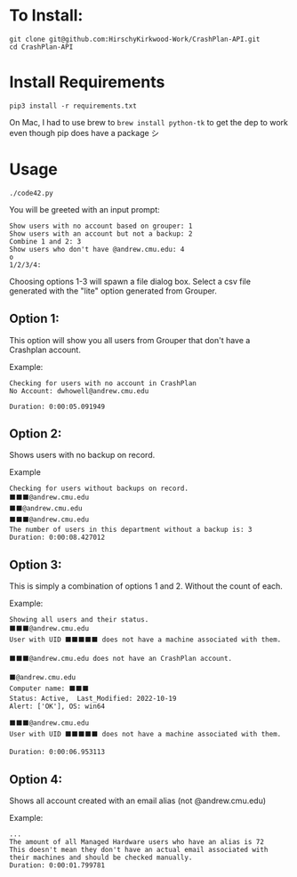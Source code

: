 # To Install:
```
git clone git@github.com:HirschyKirkwood-Work/CrashPlan-API.git
cd CrashPlan-API
```
# Install Requirements
`pip3 install -r requirements.txt`

On Mac, I had to use brew to `brew install python-tk` to get the dep to work even though pip does have a package シ 

# Usage

`./code42.py`

You will be greeted with an input prompt:

```
Show users with no account based on grouper: 1
Show users with an account but not a backup: 2
Combine 1 and 2: 3
Show users who don't have @andrew.cmu.edu: 4
o
1/2/3/4: 
```
Choosing options 1-3 will spawn a file dialog box. Select a csv file generated with the "lite" option generated from Grouper.

## Option 1:
This option will show you all users from Grouper that don't have a Crashplan account.

Example:
```
Checking for users with no account in CrashPlan
No Account: dwhowell@andrew.cmu.edu

Duration: 0:00:05.091949
```
## Option 2:
Shows users with no backup on record.

Example
```
Checking for users without backups on record.
⬛⬛⬛@andrew.cmu.edu
⬛⬛@andrew.cmu.edu
⬛⬛⬛@andrew.cmu.edu
The number of users in this department without a backup is: 3
Duration: 0:00:08.427012
```
## Option 3:
This is simply a combination of options 1 and 2. Without the count of each.

Example:
```
Showing all users and their status.
⬛⬛⬛@andrew.cmu.edu
User with UID ⬛⬛⬛⬛⬛ does not have a machine associated with them.

⬛⬛⬛@andrew.cmu.edu does not have an CrashPlan account.

⬛@andrew.cmu.edu
Computer name: ⬛⬛⬛
Status: Active,  Last_Modified: 2022-10-19
Alert: ['OK'], OS: win64

⬛⬛⬛@andrew.cmu.edu
User with UID ⬛⬛⬛⬛⬛ does not have a machine associated with them.

Duration: 0:00:06.953113
```
## Option 4:
Shows all account created with an email alias (not @andrew.cmu.edu)

Example:
```
...
The amount of all Managed Hardware users who have an alias is 72
This doesn't mean they don't have an actual email associated with their machines and should be checked manually.
Duration: 0:00:01.799781
```

